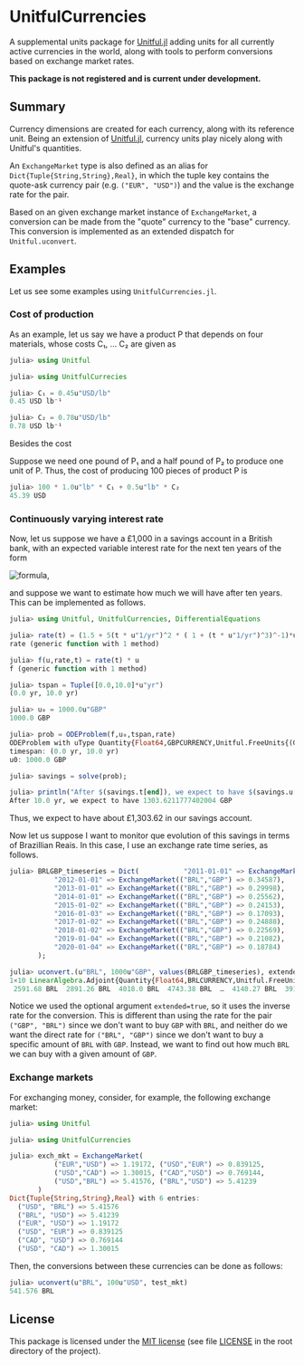 # UnitfulCurrencies

A supplemental units package for [Unitful.jl](https://github.com/PainterQubits/Unitful.jl) adding units for all currently active currencies in the world, along with tools to perform conversions based on exchange market rates.

**This package is not registered and is current under development.**

## Summary

Currency dimensions are created for each currency, along with its reference
unit. Being an extension of [Unitful.jl](https://github.com/PainterQubits/Unitful.jl), currency units play nicely along with Unitful's quantities.

An `ExchangeMarket` type is also defined as an alias for
`Dict{Tuple{String,String},Real}`, in which the tuple key contains the
quote-ask currency pair (e.g. `("EUR", "USD")`) and the value is the
exchange rate for the pair.

Based on an given exchange market instance of `ExchangeMarket`, a conversion
can be made from the "quote" currency to the "base" currency. This conversion
is implemented as an extended dispatch for `Unitful.uconvert`.

## Examples

Let us see some examples using `UnitfulCurrencies.jl`.

### Cost of production

As an example, let us say we have a product P that depends on four materials, whose costs C₁, ... C₂ are given as

```julia
julia> using Unitful

julia> using UnitfulCurrecies

julia> C₁ = 0.45u"USD/lb"
0.45 USD lb⁻¹

julia> C₂ = 0.78u"USD/lb"
0.78 USD lb⁻¹
```

Besides the cost

Suppose we need one pound of P₁ and a half pound of P₂ to produce one unit of P. Thus, the cost of producing 100 pieces of product P is

```julia
julia> 100 * 1.0u"lb" * C₁ + 0.5u"lb" * C₂
45.39 USD
```

### Continuously varying interest rate

Now, let us suppose we have a £1,000 in a savings account in a British bank, with an expected variable interest rate for the next ten years of the form

![formula](https://render.githubusercontent.com/render/math?math=\qquad\qquad\text{rate}(t)=\left(0.015%2B0.5\frac{(t/\text{yr})^2}{(1%2B(t/\text{yr})^3)}\right)/yr),

and suppose we want to estimate how much we will have after ten years. This can be implemented as follows.

```julia
julia> using Unitful, UnitfulCurrencies, DifferentialEquations

julia> rate(t) = (1.5 + 5(t * u"1/yr")^2 * ( 1 + (t * u"1/yr")^3)^-1)*u"percent/yr"
rate (generic function with 1 method)

julia> f(u,rate,t) = rate(t) * u
f (generic function with 1 method)

julia> tspan = Tuple([0.0,10.0]*u"yr")
(0.0 yr, 10.0 yr)

julia> u₀ = 1000.0u"GBP"
1000.0 GBP

julia> prob = ODEProblem(f,u₀,tspan,rate)
ODEProblem with uType Quantity{Float64,GBPCURRENCY,Unitful.FreeUnits{(GBP,),GBPCURRENCY,nothing}} and tType Quantity{Float64,𝐓,Unitful.FreeUnits{(yr,),𝐓,nothing}}. In-place: false
timespan: (0.0 yr, 10.0 yr)
u0: 1000.0 GBP

julia> savings = solve(prob);

julia> println("After $(savings.t[end]), we expect to have $(savings.u[end])")
After 10.0 yr, we expect to have 1303.6211777402004 GBP
```

Thus, we expect to have about £1,303.62 in our savings account.

Now let us suppose I want to monitor que evolution of this savings in terms of Brazillian Reais. In this case, I use an exchange rate time series, as follows.

```julia
julia> BRLGBP_timeseries = Dict(           "2011-01-01" => ExchangeMarket(("BRL","GBP") => 0.38585),
           "2012-01-01" => ExchangeMarket(("BRL","GBP") => 0.34587),
           "2013-01-01" => ExchangeMarket(("BRL","GBP") => 0.29998),
           "2014-01-01" => ExchangeMarket(("BRL","GBP") => 0.25562),
           "2015-01-02" => ExchangeMarket(("BRL","GBP") => 0.24153),
           "2016-01-03" => ExchangeMarket(("BRL","GBP") => 0.17093),
           "2017-01-02" => ExchangeMarket(("BRL","GBP") => 0.24888),
           "2018-01-02" => ExchangeMarket(("BRL","GBP") => 0.22569),
           "2019-01-04" => ExchangeMarket(("BRL","GBP") => 0.21082),
           "2020-01-04" => ExchangeMarket(("BRL","GBP") => 0.18784)
       );

julia> uconvert.(u"BRL", 1000u"GBP", values(BRLGBP_timeseries), extended=true)'
1×10 LinearAlgebra.Adjoint{Quantity{Float64,BRLCURRENCY,Unitful.FreeUnits{(BRL,),BRLCURRENCY,nothing}},Array{Quantity{Float64,BRLCURRENCY,Unitful.FreeUnits{(BRL,),BRLCURRENCY,nothing}},1}}:
 2591.68 BRL  2891.26 BRL  4018.0 BRL  4743.38 BRL  …  4140.27 BRL  3912.06 BRL  4430.86 BRL  5323.68 BRL
```

Notice we used the optional argument `extended=true`, so it uses the inverse rate for the conversion. This is different than using the rate for the pair `("GBP", "BRL")` since we don't want to buy `GBP` with `BRL`, and neither do we want the direct rate for `("BRL", "GBP")` since we don't want to buy a specific amount of `BRL` with `GBP`. Instead, we want to find out how much `BRL` we can buy with a given amount of `GBP`.

### Exchange markets

For exchanging money, consider, for example, the following exchange market:

```julia
julia> using Unitful

julia> using UnitfulCurrencies

julia> exch_mkt = ExchangeMarket(
           ("EUR","USD") => 1.19172, ("USD","EUR") => 0.839125,
           ("USD","CAD") => 1.30015, ("CAD","USD") => 0.769144,
           ("USD","BRL") => 5.41576, ("BRL","USD") => 5.41239
       )
Dict{Tuple{String,String},Real} with 6 entries:
  ("USD", "BRL") => 5.41576
  ("BRL", "USD") => 5.41239
  ("EUR", "USD") => 1.19172
  ("USD", "EUR") => 0.839125
  ("CAD", "USD") => 0.769144
  ("USD", "CAD") => 1.30015
```

Then, the conversions between these currencies can be done as follows:

```julia
julia> uconvert(u"BRL", 100u"USD", test_mkt)
541.576 BRL
```

## License

This package is licensed under the [MIT license](https://opensource.org/licenses/MIT) (see file [LICENSE](LICENSE) in the root directory of the project).
